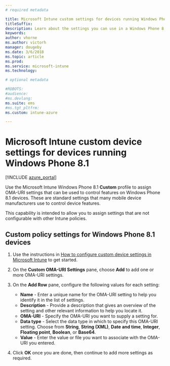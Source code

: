 ```yaml
---
# required metadata

title: Microsoft Intune custom settings for devices running Windows Phone 8.1 
titleSuffix:
description: Learn about the settings you can use in a Windows Phone 8.1 custom profile.
keywords:
author: vhorne
ms.author: victorh
manager: dougeby
ms.date: 3/6/2018
ms.topic: article
ms.prod:
ms.service: microsoft-intune
ms.technology:

# optional metadata

#ROBOTS:
#audience:
#ms.devlang:
ms.suite: ems
#ms.tgt_pltfrm:
ms.custom: intune-azure

---
```


# Microsoft Intune custom device settings for devices running Windows Phone 8.1

[!INCLUDE [azure_portal](./includes/azure_portal.md)]

Use the Microsoft Intune Windows Phone 8.1 **Custom** profile to assign OMA-URI settings that can be used to control features on Windows Phone 8.1 devices. These are standard settings that many mobile device manufacturers use to control device features.

This capability is intended to allow you to assign settings that are not configurable with other Intune policies.

## Custom policy settings for Windows Phone 8.1 devices

1. Use the instructions in [How to configure custom device settings in Microsoft Intune](custom-settings-configure.md) to get started.
2. On the **Custom OMA-URI Settings** pane, choose **Add** to add one or more OMA-URI settings.
3. On the **Add Row** pane, configure the following values for each setting:
	- **Name** - Enter a unique name for the OMA-URI setting to help you identify it in the list of settings.
	- **Description** - Provide a description that gives an overview of the setting and other relevant information to help you locate it.
	- **OMA-URI** - Specify the OMA-URI you want to supply a setting for.
	- **Data type** - Select the data type in which to specify this OMA-URI setting. Choose from **String**, **String (XML)**, **Date and time**, **Integer**, **Floating point**, **Boolean**, or **Base64**.
	- **Value** - Enter the value or file you want to associate with the OMA-URI you entered.

4. Click **OK** once you are done, then continue to add more settings as required.
